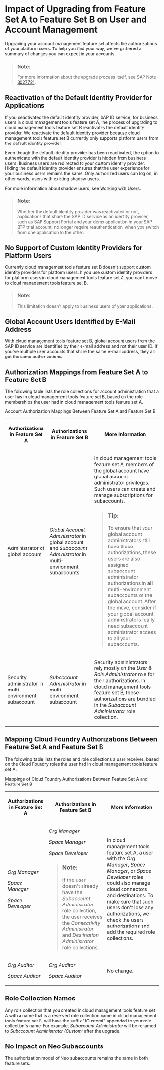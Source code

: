 <!-- loio1ac8143b71fb46e78564ed30be757620 -->

# Impact of Upgrading from Feature Set A to Feature Set B on User and Account Management

Upgrading your account management feature set affects the authorizations of your platform users. To help you find your way, we've gathered a summary of changes you can expect in your accounts.

> ### Note:  
> For more information about the upgrade process itself, see SAP Note [3027721](https://launchpad.support.sap.com/#/notes/3027721).



<a name="loio1ac8143b71fb46e78564ed30be757620__section_n3n_2k1_54b"/>

## Reactivation of the Default Identity Provider for Applications

If you deactivated the default identity provider, SAP ID service, for business users in cloud management tools feature set A, the process of upgrading to cloud management tools feature set B reactivates the default identity provider. We reactivate the default identity provider because cloud management tools feature set B currently only supports platform users from the default identity provider.

Even though the default identity provider has been reactivated, the option to authenticate with the default identity provider is hidden from business users. Business users are redirected to your custom identity provider. Hiding the default identity provider ensures that the user experience for your business users remains the same. Only authorized users can log on, in other words, users with existing shadow users.

For more information about shadow users, see [Working with Users](Working_with_Users_2c91f88.md).

> ### Note:  
> Whether the default identity provider was reactivated or not, applications that share the SAP ID service as an identity provider, such as SAP Support Portal and your demo application in your SAP BTP trial account, no longer require reauthentication, when you switch from one application to the other.



<a name="loio1ac8143b71fb46e78564ed30be757620__section_th5_cgb_54b"/>

## No Support of Custom Identity Providers for Platform Users

Currently cloud management tools feature set B doesn't support custom identity providers for platform users. If you use custom identity providers for platform users in cloud management tools feature set A, you can't move to cloud management tools feature set B.

> ### Note:  
> This limitation doesn't apply to business users of your applications.



<a name="loio1ac8143b71fb46e78564ed30be757620__section_qft_32b_54b"/>

## Global Account Users Identified by E-Mail Address

With cloud management tools feature set B, global account users from the SAP ID service are identified by their e-mail address and not their user ID. If you've multiple user accounts that share the same e-mail address, they all get the same authorizations.



## Authorization Mappings from Feature Set A to Feature Set B

The following table lists the role collections for account administration that a user has in cloud management tools feature set B, based on the role memberships the user had in cloud management tools feature set A.

<a name="loio1ac8143b71fb46e78564ed30be757620__table_lcx_h1m_t4b"/>Account Authorization Mappings Between Feature Set A and Feature Set B


<table>
<tr>
<th>

Authorizations in Feature Set A



</th>
<th>

Authorizations in Feature Set B



</th>
<th>

More Information



</th>
</tr>
<tr>
<td>

Administrator of global account



</td>
<td>

*Global Account Administrator* in global account and *Subaccount Administrator* in multi-environment subaccounts



</td>
<td>

In cloud management tools feature set A, members of the global account have global account administrator privileges. Such users can create and manage subscriptions for subaccounts.

> ### Tip:  
> To ensure that your global account administrators still have these authorizations, these users are also assigned subaccount administrator authorizations in **all** multi-environment subaccounts of the global account. After the move, consider if your global account administrators really need subaccount administrator access to all your subaccounts.



</td>
</tr>
<tr>
<td>

Security administrator in multi-environment subaccount



</td>
<td>

*Subaccount Administrator* in multi-environment subaccount



</td>
<td>

Security administrators rely mostly on the *User & Role Administrator* role for their authorizations. In cloud management tools feature set B, these authorizations are bundled in the *Subaccount Administrator* role collection.



</td>
</tr>
</table>



<a name="loio1ac8143b71fb46e78564ed30be757620__section_mjb_tcm_t4b"/>

## Mapping Cloud Foundry Authorizations Between Feature Set A and Feature Set B

The following table lists the roles and role collections a user receives, based on the Cloud Foundry roles the user had in cloud management tools feature set A.

<a name="loio1ac8143b71fb46e78564ed30be757620__table_jgg_pvy_t4b"/>Mappings of Cloud Foundry Authorizations Between Feature Set A and Feature Set B


<table>
<tr>
<th>

Authorizations in Feature Set A



</th>
<th>

Authorizations in Feature Set B



</th>
<th>

More Information



</th>
</tr>
<tr>
<td>

*Org Manager*

*Space Manager*

*Space Developer*



</td>
<td>

*Org Manager*

*Space Manager*

*Space Developer*

> ### Note:  
> If the user doesn't already have the *Subaccount Administrator* role collection, the user receives the *Connectivity Administrator* and *Destination Administrator* role collections.



</td>
<td>

In cloud management tools feature set A, a user with the *Org Manager*, *Space Manager*, or *Space Developer* roles could also manage cloud connectors and destinations. To make sure that such users don't lose any authorizations, we check the users authorizations and add the required role collections.



</td>
</tr>
<tr>
<td>

*Org Auditor*

*Space Auditor*



</td>
<td>

*Org Auditor*

*Space Auditor*



</td>
<td>

No change.



</td>
</tr>
</table>



<a name="loio1ac8143b71fb46e78564ed30be757620__section_xlb_lmv_3pb"/>

## Role Collection Names

Any role collection that you created in cloud management tools feature set A with a name that is a reserved role collection name in cloud management tools feature set B, will have the suffix "\(Custom\)" appended to your role collection's name. For example, *Subaccount Administrator* will be renamed to *Subaccount Administrator \(Custom\)* after the upgrade.



<a name="loio1ac8143b71fb46e78564ed30be757620__section_o3p_yj1_54b"/>

## No Impact on Neo Subaccounts

The authorization model of Neo subaccounts remains the same in both feature sets.

